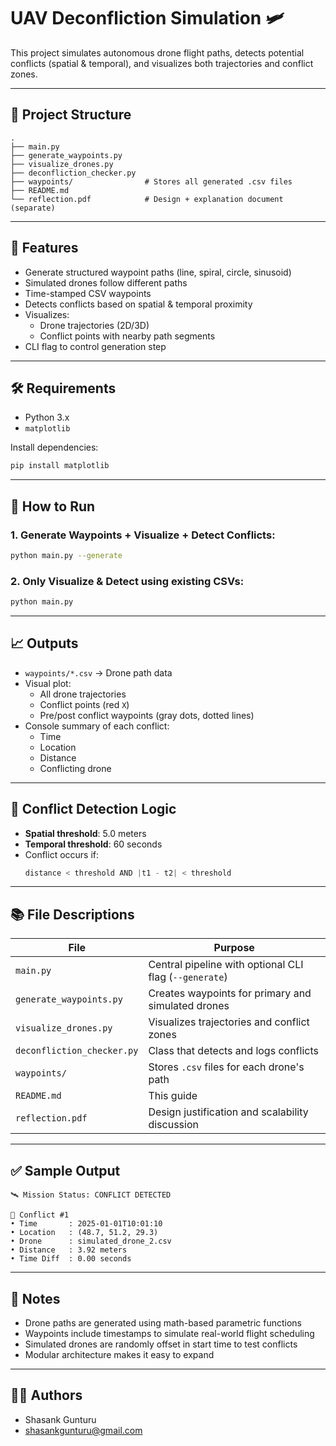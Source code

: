 # UAV Deconfliction Simulation 🛩️

This project simulates autonomous drone flight paths, detects potential conflicts (spatial & temporal), and visualizes both trajectories and conflict zones.

---

## 📁 Project Structure

```
.
├── main.py
├── generate_waypoints.py
├── visualize_drones.py
├── deconfliction_checker.py
├── waypoints/                # Stores all generated .csv files
├── README.md
└── reflection.pdf            # Design + explanation document (separate)
```

---

## 🚀 Features

- Generate structured waypoint paths (line, spiral, circle, sinusoid)
- Simulated drones follow different paths
- Time-stamped CSV waypoints
- Detects conflicts based on spatial & temporal proximity
- Visualizes:
  - Drone trajectories (2D/3D)
  - Conflict points with nearby path segments
- CLI flag to control generation step

---

## 🛠️ Requirements

- Python 3.x
- `matplotlib`

Install dependencies:
```bash
pip install matplotlib
```

---

## 🧩 How to Run

### 1. Generate Waypoints + Visualize + Detect Conflicts:
```bash
python main.py --generate
```

### 2. Only Visualize & Detect using existing CSVs:
```bash
python main.py
```

---

## 📈 Outputs

- `waypoints/*.csv` → Drone path data
- Visual plot:
  - All drone trajectories
  - Conflict points (red `X`)
  - Pre/post conflict waypoints (gray dots, dotted lines)
- Console summary of each conflict:
  - Time
  - Location
  - Distance
  - Conflicting drone

---

## 📌 Conflict Detection Logic

- **Spatial threshold**: 5.0 meters
- **Temporal threshold**: 60 seconds
- Conflict occurs if:
  ```python
  distance < threshold AND |t1 - t2| < threshold
  ```

---

## 📚 File Descriptions

| File | Purpose |
|------|---------|
| `main.py` | Central pipeline with optional CLI flag (`--generate`) |
| `generate_waypoints.py` | Creates waypoints for primary and simulated drones |
| `visualize_drones.py` | Visualizes trajectories and conflict zones |
| `deconfliction_checker.py` | Class that detects and logs conflicts |
| `waypoints/` | Stores `.csv` files for each drone's path |
| `README.md` | This guide |
| `reflection.pdf` | Design justification and scalability discussion |

---

## ✅ Sample Output

```
🛰️ Mission Status: CONFLICT DETECTED

🚨 Conflict #1
• Time       : 2025-01-01T10:01:10
• Location   : (48.7, 51.2, 29.3)
• Drone      : simulated_drone_2.csv
• Distance   : 3.92 meters
• Time Diff  : 0.00 seconds
```

---

## 🧠 Notes

- Drone paths are generated using math-based parametric functions
- Waypoints include timestamps to simulate real-world flight scheduling
- Simulated drones are randomly offset in start time to test conflicts
- Modular architecture makes it easy to expand

---

## 👨‍💻 Authors

- Shasank Gunturu
- shasankgunturu@gmail.com
